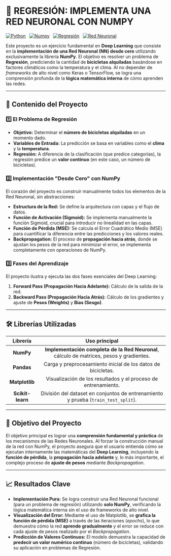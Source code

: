 # 🚴 REGRESIÓN: IMPLEMENTA UNA RED NEURONAL CON NUMPY

[![Python](https://img.shields.io/badge/Python-3670A0?style=flat&logo=python&logoColor=ffdd54)](https://www.python.org/)  
[![Numpy](https://img.shields.io/badge/NumPy-013243?style=flat&logo=numpy&logoColor=white)](https://numpy.org/)  
[![Regresión](https://img.shields.io/badge/Regresi%C3%B3n-00BCD4?style=flat&logo=scikit-learn&logoColor=white)](https://es.wikipedia.org/wiki/An%C3%A1lisis_de_la_regresi%C3%B3n)  
[![Red Neuronal](https://img.shields.io/badge/Red%20Neuronal-5D3FD3?style=flat&logo=tensorflow&logoColor=white)](https://es.wikipedia.org/wiki/Red_neuronal_artificial)

Este proyecto es un ejercicio fundamental en **Deep Learning** que consiste en la **implementación de una Red Neuronal (NN) desde cero** utilizando exclusivamente la librería **NumPy**. El objetivo es resolver un problema de **Regresión**, prediciendo la cantidad de **bicicletas alquiladas** basándose en factores climáticos como la temperatura y el clima. Al no depender de *frameworks* de alto nivel como Keras o TensorFlow, se logra una comprensión profunda de la **lógica matemática interna** de cómo aprenden las redes.

---

## 🧠 Contenido del Proyecto

### 1️⃣ El Problema de Regresión
- **Objetivo:** Determinar el **número de bicicletas alquiladas** en un momento dado.
- **Variables de Entrada:** La predicción se basa en variables como el **clima** y la **temperatura**.
- **Regresión:** A diferencia de la clasificación (que predice categorías), la regresión predice un **valor continuo** (en este caso, un número de bicicletas).

### 2️⃣ Implementación "Desde Cero" con NumPy
El corazón del proyecto es construir manualmente todos los elementos de la Red Neuronal, sin abstracciones:

- **Estructura de la Red:** Se define la arquitectura con capas y el flujo de datos.
- **Función de Activación (Sigmoid):** Se implementa manualmente la función Sigmoid, crucial para introducir no linealidad en las capas.
- **Función de Pérdida (MSE):** Se calcula el Error Cuadrático Medio (MSE) para cuantificar la diferencia entre las predicciones y los valores reales.
- **Backpropagation:** El proceso de **propagación hacia atrás**, donde se ajustan los pesos de la red para minimizar el error, se implementa completamente con operaciones de NumPy.

### 3️⃣ Fases del Aprendizaje
El proyecto ilustra y ejecuta las dos fases esenciales del Deep Learning:

1.  **Forward Pass (Propagación Hacia Adelante):** Cálculo de la salida de la red.
2.  **Backward Pass (Propagación Hacia Atrás):** Cálculo de los gradientes y ajuste de **Pesos (Weights)** y **Bias (Sesgo)**.

---

## 🛠️ Librerías Utilizadas

| Librería | Uso principal |
|:---:|:---:|
| **NumPy** | **Implementación completa de la Red Neuronal**, cálculo de matrices, pesos y gradientes. |
| **Pandas** | Carga y preprocesamiento inicial de los datos de bicicletas. |
| **Matplotlib** | Visualización de los resultados y el proceso de entrenamiento. |
| **Scikit-learn** | División del dataset en conjuntos de entrenamiento y prueba (`train_test_split`). |

---

## 🎯 Objetivo del Proyecto
El objetivo principal es lograr una **comprensión fundamental y práctica** de los mecanismos de las Redes Neuronales. Al forzar la construcción manual de la red con NumPy, el proyecto asegura que el usuario entienda cómo se ejecutan internamente las matemáticas del **Deep Learning**, incluyendo la **función de pérdida**, la **propagación hacia adelante** y, lo más importante, el complejo proceso de **ajuste de pesos** mediante *Backpropagation*.

---

## 📈 Resultados Clave
- **Implementación Pura:** Se logra construir una Red Neuronal funcional (para un problema de regresión) utilizando **solo NumPy**, verificando la lógica matemática interna sin el uso de frameworks de alto nivel.
- **Visualización del Error:** Mediante el uso de Matplotlib, se **grafica la función de pérdida (MSE)** a través de las iteraciones (*epochs*), lo que demuestra cómo la red **aprende gradualmente** y el error se reduce con cada ajuste de pesos realizado por el *Backpropagation*.
- **Predicción de Valores Continuos:** El modelo demuestra la capacidad de **predecir un valor numérico continuo** (número de bicicletas), validando su aplicación en problemas de Regresión.

